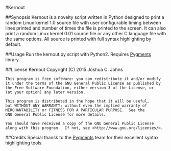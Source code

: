 #Kernout

##Synopsis
Kernout is a novelty script written in Python designed to print a random Linux kernel 1.0 source file with user configurable timing between lines printed and number of times the file is printed to the screen. It can also print a random Linux kernel 0.01 source file or any other C language file with the same options. All source is printed with full syntax highlighting by default.

##Usage
Run the kernout.py script with Python2. Requires [Pygments](http://pygments.org/) library.

##License
    Kernout
    Copyright (C) 2015 Joshua C. Johns

    This program is free software: you can redistribute it and/or modify
    it under the terms of the GNU General Public License as published by
    the Free Software Foundation, either version 3 of the License, or
    (at your option) any later version.

    This program is distributed in the hope that it will be useful,
    but WITHOUT ANY WARRANTY; without even the implied warranty of
    MERCHANTABILITY or FITNESS FOR A PARTICULAR PURPOSE.  See the
    GNU General Public License for more details.

    You should have received a copy of the GNU General Public License
    along with this program.  If not, see <http://www.gnu.org/licenses/>.

##Credits
Special thansk to the [Pygments](http://pygments.org/) team for their excellent syntax highlighting tools.
